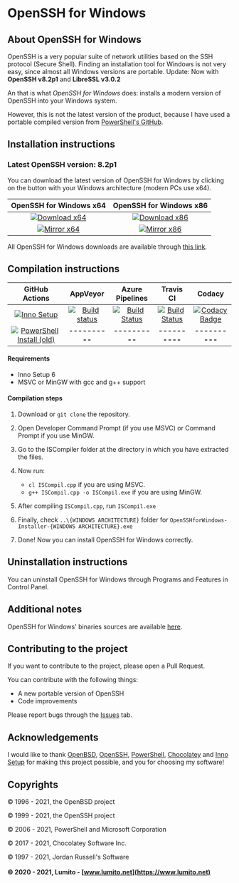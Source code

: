 # OpenSSH for Windows

## About OpenSSH for Windows

OpenSSH is a very popular suite of network utilities based on the SSH protocol (Secure Shell). Finding an installation tool for Windows is not very easy, since almost all Windows versions are portable. Update: Now with **OpenSSH v8.2p1** and **LibreSSL v3.0.2**

An that is what *OpenSSH for Windows* does: installs a modern version of OpenSSH into your Windows system.

However, this is not the latest version of the product, because I have used a portable compiled version from [PowerShell's GitHub](https://github.com/PowerShell).

## Installation instructions

### Latest OpenSSH version: 8.2p1

You can download the latest version of OpenSSH for Windows by clicking on the button with your Windows architecture (modern PCs use x64).

| OpenSSH for Windows x64 | OpenSSH for Windows x86 |
|:-:|:-:|
| [![Download x64](https://img.shields.io/badge/Download-x64-blue.svg)](https://dl.lumito.net/public/repos/OpenSSH-for-Windows/8.2p1/OpenSSH-for-Windows-8.2p1-x64.exe) | [![Download x86](https://img.shields.io/badge/Download-x86-green.svg)](https://dl.lumito.net/public/repos/OpenSSH-for-Windows/8.2p1/OpenSSH-for-Windows-8.2p1-x86.exe) |
| [![Mirror x64](https://img.shields.io/badge/Mirror-x64-blue.svg)](https://github.com/LumitoLuma/OpenSSH-for-Windows/releases/download/8.2p1/OpenSSH-for-Windows-8.2p1-x64.exe) | [![Mirror x86](https://img.shields.io/badge/Mirror-x86-green.svg)](https://github.com/LumitoLuma/OpenSSH-for-Windows/releases/download/8.2p1/OpenSSH-for-Windows-8.2p1-x86.exe) |

All OpenSSH for Windows downloads are available through [this link](https://github.com/LumitoLuma/OpenSSH-for-Windows/releases).

## Compilation instructions

|                        GitHub Actions                        |                           AppVeyor                           |                       Azure Pipelines                        |                          Travis CI                           |                            Codacy                            |
| :----------------------------------------------------------: | :----------------------------------------------------------: | :----------------------------------------------------------: | :----------------------------------------------------------: | :----------------------------------------------------------: |
| [![Inno Setup](https://github.com/LumitoLuma/OpenSSH-for-Windows/workflows/Inno%20Setup/badge.svg)](https://github.com/LumitoLuma/OpenSSH-for-Windows/actions?query=workflow%3A%22Inno+Setup%22) | [![Build status](https://ci.appveyor.com/api/projects/status/na7ther37swbma0i?svg=true)](https://ci.appveyor.com/project/LumitoLuma/OpenSSHforWindows-Installer) | [![Build Status](https://lumito.visualstudio.com/GitHub/_apis/build/status/LumitoLuma.OpenSSH-for-Windows?branchName=master)](https://lumito.visualstudio.com/GitHub/_build/latest?definitionId=23&branchName=master) | [![Build Status](https://travis-ci.com/LumitoLuma/OpenSSH-for-Windows.svg?branch=master)](https://travis-ci.com/LumitoLuma/OpenSSH-for-Windows) | [![Codacy Badge](https://app.codacy.com/project/badge/Grade/0285d9a57f52467d8f5b006386b1ffba)](https://www.codacy.com/gh/LumitoLuma/OpenSSH-for-Windows/dashboard?utm_source=github.com&amp;utm_medium=referral&amp;utm_content=LumitoLuma/OpenSSH-for-Windows&amp;utm_campaign=Badge_Grade) |
| [![PowerShell Install (old)](https://github.com/LumitoLuma/OpenSSH-for-Windows/workflows/PowerShell%20Install%20(old)/badge.svg)](https://github.com/LumitoLuma/OpenSSH-for-Windows/actions?query=workflow%3A%22PowerShell+Install+%28old%29%22) |                        **----------**                        |                        **----------**                        |                        **----------**                        |                        **----------**                        |

#### Requirements
-   Inno Setup 6
-   MSVC or MinGW with gcc and g++ support

#### Compilation steps
1.  Download or `git clone` the repository.

2.  Open Developer Command Prompt (if you use MSVC) or Command Prompt if you use MinGW.

3.  Go to the ISCompiler folder at the directory in which you have extracted the files.

4.  Now run:

    -   `cl ISCompil.cpp` if you are using MSVC.
    -   `g++ ISCompil.cpp -o ISCompil.exe` if you are using MinGW.

5.  After compiling `ISCompil.cpp`, run `ISCompil.exe`

6.  Finally, check `..\{WINDOWS ARCHITECTURE}` folder for `OpenSSHforWindows-Installer-{WINDOWS ARCHITECTURE}.exe`

7.  Done! Now you can install OpenSSH for Windows correctly.

## Uninstallation instructions

You can uninstall OpenSSH for Windows through Programs and Features in Control Panel.

## Additional notes

OpenSSH for Windows' binaries sources are available [here](https://github.com/LumitoLuma/openssh-portable).

## Contributing to the project

If you want to contribute to the project, please open a Pull Request.

You can contribute with the following things:

-   A new portable version of OpenSSH
-   Code improvements

Please report bugs through the [Issues](https://github.com/LumitoLuma/OpenSSH-for-Windows/issues) tab.

## Acknowledgements

I would like to thank [OpenBSD](https://www.openbsd.org), [OpenSSH](https://www.openssh.org), [PowerShell](https://github.com/PowerShell), [Chocolatey](https://www.chocolatey.org) and [Inno Setup](https://www.innosetup.com) for making this project possible, and you for choosing my software!

## Copyrights

© 1996 - 2021, the OpenBSD project

© 1999 - 2021, the OpenSSH project

© 2006 - 2021, PowerShell and Microsoft Corporation

© 2017 - 2021, Chocolatey Software Inc.

© 1997 - 2021, Jordan Russell's Software
<br><br>
**© 2020 - 2021, Lumito - [www.lumito.net](https://www.lumito.net)**

